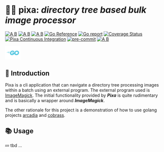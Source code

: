 # 🧙‍♂️ pixa: ___directory tree based bulk image processor___

[![A B](https://img.shields.io/badge/branching-commonflow-informational?style=flat)](https://commonflow.org)
[![A B](https://img.shields.io/badge/merge-rebase-informational?style=flat)](https://git-scm.com/book/en/v2/Git-Branching-Rebasing)
[![A B](https://img.shields.io/badge/branch%20history-linear-blue?style=flat)](https://docs.github.com/en/repositories/configuring-branches-and-merges-in-your-repository/defining-the-mergeability-of-pull-requests/managing-a-branch-protection-rule)
[![Go Reference](https://pkg.go.dev/badge/github.com/snivilised/pixa.svg)](https://pkg.go.dev/github.com/snivilised/pixa)
[![Go report](https://goreportcard.com/badge/github.com/snivilised/pixa)](https://goreportcard.com/report/github.com/snivilised/pixa)
[![Coverage Status](https://coveralls.io/repos/github/snivilised/pixa/badge.svg?branch=master)](https://coveralls.io/github/snivilised/pixa?branch=master&kill_cache=1)
[![Pixa Continuous Integration](https://github.com/snivilised/pixa/actions/workflows/ci-workflow.yml/badge.svg)](https://github.com/snivilised/pixa/actions/workflows/ci-workflow.yml)
[![pre-commit](https://img.shields.io/badge/pre--commit-enabled-brightgreen?logo=pre-commit&logoColor=white)](https://github.com/pre-commit/pre-commit)
[![A B](https://img.shields.io/badge/commit-conventional-commits?style=flat)](https://www.conventionalcommits.org/)

<!-- MD013/Line Length -->
<!-- MarkDownLint-disable MD013 -->

<!-- MD014/commands-show-output: Dollar signs used before commands without showing output mark down lint -->
<!-- MarkDownLint-disable MD014 -->

<!-- MD033/no-inline-html: Inline HTML -->
<!-- MarkDownLint-disable MD033 -->

<!-- MD040/fenced-code-language: Fenced code blocks should have a language specified -->
<!-- MarkDownLint-disable MD040 -->

<!-- MD028/no-blanks-blockquote: Blank line inside blockquote -->
<!-- MarkDownLint-disable MD028 -->

<p align="left">
  <a href="https://go.dev"><img src="resources/images/go-logo-light-blue.png" width="50" /></a>
</p>

## 🔰 Introduction

Pixa is a cli application that can navigate a directory tree processing images within a batch using an external program. The external program used is [ImageMagick](https://imagemagick.org/). The initial functionality provided by ___Pixa___ is quite rudimentary and is basically a wrapper around ___ImageMagick___.

The other rationale for this project is a demonstration of how to use golang projects [arcadia](https://github.com/snivilised/arcadia) and [cobrass](https://github.com/snivilised/cobrass).

## 📚 Usage

💤 tbd ...
